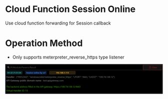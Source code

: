 # Cloud Function Session Online

Use cloud function forwarding for Session callback

# Operation Method

- Only supports meterpreter_reverse_https type listener

![img.png](img/ResourceDevelopment_WebServices_APIGateway/img.png)
